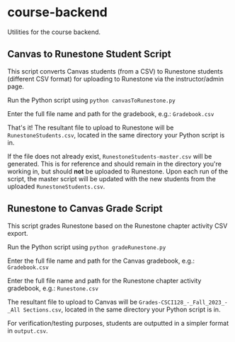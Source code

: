 # course-backend
Utilities for the course backend.

## Canvas to Runestone Student Script
This script converts Canvas students (from a CSV) to Runestone students (different CSV format) for uploading to Runestone via the instructor/admin page.

Run the Python script using `python canvasToRunestone.py`

Enter the full file name and path for the gradebook, e.g.: `Gradebook.csv`

That's it! The resultant file to upload to Runestone will be `RunestoneStudents.csv`, located in the same directory your Python script is in.

If the file does not already exist, `RunestoneStudents-master.csv` will be generated. This is for reference and should remain in the directory you're working in, but should **not** be uploaded to Runestone. Upon each run of the script, the master script will be updated with the new students from the uploaded `RunestoneStudents.csv`.

## Runestone to Canvas Grade Script
This script grades Runestone based on the Runestone chapter activity CSV export.

Run the Python script using `python gradeRunestone.py`

Enter the full file name and path for the Canvas gradebook, e.g.: `Gradebook.csv`

Enter the full file name and path for the Runestone chapter activity gradebook, e.g.: `Runestone.csv`

The resultant file to upload to Canvas will be `Grades-CSCI128_-_Fall_2023_-_All Sections.csv`, located in the same directory your Python script is in.

For verification/testing purposes, students are outputted in a simpler format in `output.csv`.
